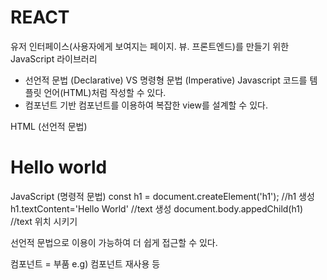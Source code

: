 # REACT
유저 인터페이스(사용자에게 보여지는 페이지. 뷰. 프론트엔드)를 만들기 위한 JavaScript 라이브러리

- 선언적 문법 (Declarative)                                  VS 명령형 문법 (Imperative)
Javascript 코드를 템플릿 언어(HTML)처럼 작성할 수 있다.
- 컴포넌트 기반
컴포넌트를 이용하여 복잡한 view를 설계할 수 있다.

HTML (선언적 문법)
<h1>Hello world</h1>

JavaScript (명령적 문법)
const h1 = document.createElement('h1');        //h1 생성
h1.textContent='Hello World'                    //text 생성
document.body.appedChild(h1)                    //text 위치 시키기

선언적 문법으로 이용이 가능하여 더 쉽게  접근할 수 있다.

컴포넌트 = 부품
e.g) 컴포넌트 재사용 등

